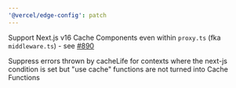 ```yaml
---
'@vercel/edge-config': patch
---
```


Support Next.js v16 Cache Components even within `proxy.ts` (fka `middleware.ts`) - see [#890](https://github.com/vercel/storage/pull/890)

Suppress errors thrown by cacheLife for contexts where the next-js condition is set but "use cache" functions are not turned into Cache Functions
